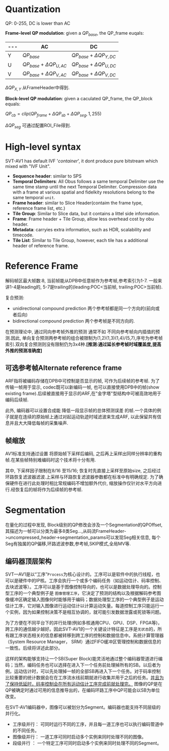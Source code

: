 # Quantization

QP: 0-255, DC is lower than AC

**Frame-level QP modulation**: given a $QP_{base}$, the QP_frame euqals:

|---| AC | DC |
|---|---|---|
| Y | $QP_{base}$ | $QP_{base}$ + $\Delta QP_{Y,DC}$ |
| U | $QP_{base}$ + $\Delta QP_{U,AC}$ | $QP_{base}$ + $\Delta QP_{U,DC}$ |
| V | $QP_{base}$ + $\Delta QP_{V,AC}$ | $QP_{base}$ + $\Delta QP_{V,DC}$ |

$\Delta QP_{X,Y}$ 从FrameHeader中得到.

**Block-level QP modulation**: given a caculated QP_frame, the QP_block equals:

$QP_{cb} = clip(QP_{frame} + \Delta QP_{sb} + \Delta QP_{seg}, 1, 255)$

$\Delta QP_{seg}$ 可通过配置ROI_File得到.

# High-level syntax

SVT-AV1 has default IVF '*container*', it dont produce pure bitstream which mixed with "IVF Unit".

- **Sequence header**: similar to SPS
- **Temporal Delimiters**: All Obus follows a same temporal Delimiter use the same time stamp until the next Temporal Delimiter. Compression data with a frame at various spatial and fidelkity resolutions belong to the same temporal `unit`.
- **Frame header**: similar to Slice Header(contaim the frame type, reference frame list, etc.)
- **Tile Group**: Similar to Slice data, but it contains a littel side information.
- **Frame**: Frame header + Tile Group, allow less overhead cost by obu header.
- **Metadata**: carryies extra information, such as HDR, scalability and timecode.
- **Tile List**: Similar to Tile Group, however, each tile has a additional header of reference frame.

# Reference Frame

解码帧区最大帧数:8, 当前帧能从DPB中任意帧作为参考帧,参考索引为1-7. 一般来讲1-4是leading的, 5-7是trailing的(leading:POC<当前帧, trailing:POC>当前帧). 

复合预测: 
- unidirectional compound prediction 两个参考帧都是同一个方向的(前向或者后向)
- bidirectional compound prediction 两个参考帧是不同方向的.

在预测理论中, 通过同向参考帧外推的预测 通常不如 不同向参考帧向内插值的预测.因此, 单向复合预测两参考帧的组合被限制为(1,2)(1,3)(1,4)/(5,7),序号为参考帧索引.双向复合预测则没有限制仍为3x4种.**[推测:通过延长参考帧时域覆盖度,提高外推的预测准确度]**

## 可选参考帧Alternate reference frame

ARF指将被编码存储在DPB中可控制是否显示的帧, 可作为后续帧的参考帧. 为了传输一帧用于显示, codec既可以新编码一帧, 也可以直接使用DPB中的帧(show existing frame).后续被直接用于显示的ARF,在"金字塔"型结构中可被高效地用于编码后续帧.

此外, 编码器可以设置合成能 降低一段显示帧的总体预测误差 的帧.一个具体的例子就是在连续的原始帧上通过对起运动轨迹时域滤波来生成ARF, 以此保留共有信息并且大大降低每帧的采集噪声.

## 帧缩放

AV1标准支持通过设置 将原始帧下采样后编码, 之后再上采样出同样分辨率的重构帧.在某些帧特别难编码时这个技术将十分有用.

其中, 下采样因子限制在8/16 至15/16; 恢复时先直接上采样至原始size, 之后经过环路恢复滤波器滤波.上采样与环路恢复滤波器参数都在标准中有明确规定. 为了确保硬件在进行此处理时相比常规编码不增加额外代价, 缩放操作仅针对水平方向进行.经恢复后的帧将作为后续帧的参考帧.

# Segmentation
在量化的过程中发现, Block级别的QP修改会涉及一个Segmentation的QPOffset,其描述为一帧可以分类为最多8类Seg...,从码流FrameHeader->uncompressed_header->segmentation_params可以发现Seg相关信息, 每个Seg有独属的QP偏移,环路滤波参数,参考帧,SKIP模式,全局MV等.

## 编码器顶层架构
SVT—AV1是以“工序”`Process`为核心设计的。工序可以是软件中的执行线程，也可以是硬件中的IP核。工序会执行一个或多个编码任务（如运动估计、码率控制、去块滤波等）。工序可以是基于图像控制导向的，也可以是数据处理导向的。控制型工序的一个典型例子是 `图像管理工序`，它决定了预测的结构以及根据解码参考图像缓冲区确定输入图像何时能够用于编码；数据处理型工序的一个典型例子是运动估计工序，它对输入图像进行运动估计以计算运动矢量。每道控制工序只能运行一个实例，因为如果控制决策不是相互协调的，就可能引发数据泄露或死锁等问题。

为了方便在不同平台下的并行处理(例如多核通用CPU、GPU、DSP、FPGA等)，跨工序的通信越少越好。因此SVT-AV1的一个关键设计特征是工序是`无状态`的，所有跟工序状态相关的信息都被转移到跨工序的控制和数据信息中。系统计算管理器（System Resource Manager， SRM）通过FIFO缓冲区管理控制和数据信息的一致性。后续将详述此部分。

这样的架构能够支持让一个SB(Super Block)能灵活地通过整个编码器管道进行编码；当然，编码任务也可以选择在进入下一个任务前处理掉所有的SB。以后者为例，运动估计时，可以先处理掉一帧的全部SB再进入下一个任务。对于码率控制比较重要的统计数据会在在工序流水线前期就进行收集并用于之后的任务。<u>并且为了保持低延时，码率控制会在所有运动估计工序完成前就处理完。</u> 图像的QP是在QP被确定时通过可用的信息推导出的，在编码环路工序中QP可能会以SB为单位改变。

在SVT-AV1编码器中，图像可以被划分为Segment。编码器也能支持不同层级的并行化。
- 工序级并行：  可同时运行不同的工序，并且每一道工序也可以执行编码管道中的不同任务。
- 图像级并行：  一道工序可同时启动多个实例来同时处理不同的图像。
- 段级并行  ：  一个特定工序可同时启动多个实例来同时处理不同的Segment。